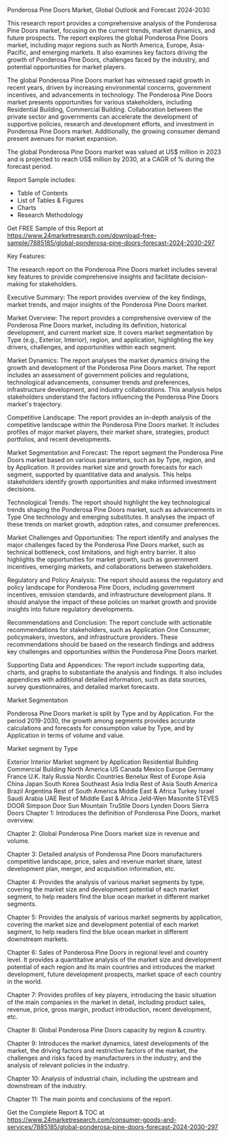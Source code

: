 Ponderosa Pine Doors Market, Global Outlook and Forecast 2024-2030

This research report provides a comprehensive analysis of the Ponderosa Pine Doors market, focusing on the current trends, market dynamics, and future prospects. The report explores the global Ponderosa Pine Doors market, including major regions such as North America, Europe, Asia-Pacific, and emerging markets. It also examines key factors driving the growth of Ponderosa Pine Doors, challenges faced by the industry, and potential opportunities for market players.

The global Ponderosa Pine Doors market has witnessed rapid growth in recent years, driven by increasing environmental concerns, government incentives, and advancements in technology. The Ponderosa Pine Doors market presents opportunities for various stakeholders, including Residential Building, Commercial Building. Collaboration between the private sector and governments can accelerate the development of supportive policies, research and development efforts, and investment in Ponderosa Pine Doors market. Additionally, the growing consumer demand present avenues for market expansion.

The global Ponderosa Pine Doors market was valued at US$ million in 2023 and is projected to reach US$ million by 2030, at a CAGR of % during the forecast period.

Report Sample includes:
- Table of Contents
- List of Tables & Figures
- Charts
- Research Methodology

Get FREE Sample of this Report at https://www.24marketresearch.com/download-free-sample/7885185/global-ponderosa-pine-doors-forecast-2024-2030-297

Key Features:

The research report on the Ponderosa Pine Doors market includes several key features to provide comprehensive insights and facilitate decision-making for stakeholders.

Executive Summary: The report provides overview of the key findings, market trends, and major insights of the Ponderosa Pine Doors market.

Market Overview: The report provides a comprehensive overview of the Ponderosa Pine Doors market, including its definition, historical development, and current market size. It covers market segmentation by Type (e.g., Exterior, Interior), region, and application, highlighting the key drivers, challenges, and opportunities within each segment.

Market Dynamics: The report analyses the market dynamics driving the growth and development of the Ponderosa Pine Doors market. The report includes an assessment of government policies and regulations, technological advancements, consumer trends and preferences, infrastructure development, and industry collaborations. This analysis helps stakeholders understand the factors influencing the Ponderosa Pine Doors market's trajectory.

Competitive Landscape: The report provides an in-depth analysis of the competitive landscape within the Ponderosa Pine Doors market. It includes profiles of major market players, their market share, strategies, product portfolios, and recent developments.

Market Segmentation and Forecast: The report segment the Ponderosa Pine Doors market based on various parameters, such as by Type, region, and by Application. It provides market size and growth forecasts for each segment, supported by quantitative data and analysis. This helps stakeholders identify growth opportunities and make informed investment decisions.

Technological Trends: The report should highlight the key technological trends shaping the Ponderosa Pine Doors market, such as advancements in Type One technology and emerging substitutes. It analyses the impact of these trends on market growth, adoption rates, and consumer preferences.

Market Challenges and Opportunities: The report identify and analyses the major challenges faced by the Ponderosa Pine Doors market, such as technical bottleneck, cost limitations, and high entry barrier. It also highlights the opportunities for market growth, such as government incentives, emerging markets, and collaborations between stakeholders.

Regulatory and Policy Analysis: The report should assess the regulatory and policy landscape for Ponderosa Pine Doors, including government incentives, emission standards, and infrastructure development plans. It should analyse the impact of these policies on market growth and provide insights into future regulatory developments.

Recommendations and Conclusion: The report conclude with actionable recommendations for stakeholders, such as Application One Consumer, policymakers, investors, and infrastructure providers. These recommendations should be based on the research findings and address key challenges and opportunities within the Ponderosa Pine Doors market.

Supporting Data and Appendices: The report include supporting data, charts, and graphs to substantiate the analysis and findings. It also includes appendices with additional detailed information, such as data sources, survey questionnaires, and detailed market forecasts.

Market Segmentation

Ponderosa Pine Doors market is split by Type and by Application. For the period 2019-2030, the growth among segments provides accurate calculations and forecasts for consumption value by Type, and by Application in terms of volume and value.

Market segment by Type

Exterior
Interior
Market segment by Application
Residential Building
Commercial Building
North America
US
Canada
Mexico
Europe
Germany
France
U.K.
Italy
Russia
Nordic Countries
Benelux
Rest of Europe
Asia
China
Japan
South Korea
Southeast Asia
India
Rest of Asia
South America
Brazil
Argentina
Rest of South America
Middle East & Africa
Turkey
Israel
Saudi Arabia
UAE
Rest of Middle East & Africa
Jeld-Wen
Masonite
STEVES DOOR
Simpson Door
Sun Mountain
TruStile Doors
Lynden Doors
Sierra Doors
Chapter 1: Introduces the definition of Ponderosa Pine Doors, market overview.

Chapter 2: Global Ponderosa Pine Doors market size in revenue and volume.

Chapter 3: Detailed analysis of Ponderosa Pine Doors manufacturers competitive landscape, price, sales and revenue market share, latest development plan, merger, and acquisition information, etc.

Chapter 4: Provides the analysis of various market segments by type, covering the market size and development potential of each market segment, to help readers find the blue ocean market in different market segments.

Chapter 5: Provides the analysis of various market segments by application, covering the market size and development potential of each market segment, to help readers find the blue ocean market in different downstream markets.

Chapter 6: Sales of Ponderosa Pine Doors in regional level and country level. It provides a quantitative analysis of the market size and development potential of each region and its main countries and introduces the market development, future development prospects, market space of each country in the world.

Chapter 7: Provides profiles of key players, introducing the basic situation of the main companies in the market in detail, including product sales, revenue, price, gross margin, product introduction, recent development, etc.

Chapter 8: Global Ponderosa Pine Doors capacity by region & country.

Chapter 9: Introduces the market dynamics, latest developments of the market, the driving factors and restrictive factors of the market, the challenges and risks faced by manufacturers in the industry, and the analysis of relevant policies in the industry.

Chapter 10: Analysis of industrial chain, including the upstream and downstream of the industry.

Chapter 11: The main points and conclusions of the report.

Get the Complete Report & TOC at https://www.24marketresearch.com/consumer-goods-and-services/7885185/global-ponderosa-pine-doors-forecast-2024-2030-297
